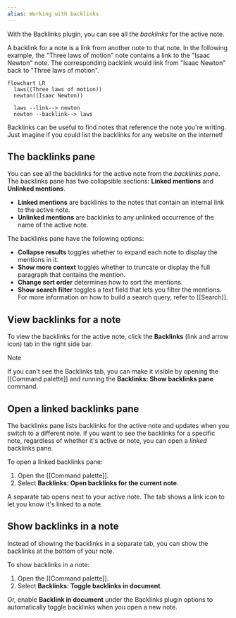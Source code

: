```yaml
---
alias: Working with backlinks
---
```


With the Backlinks plugin, you can see all the _backlinks_ for the active note.

A backlink for a note is a link from another note to that note. In the following example, the "Three laws of motion" note contains a link to the "Isaac Newton" note. The corresponding backlink would link from "Isaac Newton" back to "Three laws of motion".

```mermaid
flowchart LR
  laws((Three laws of motion))
  newton((Isaac Newton))

  laws --link--> newton
  newton --backlink--> laws
```

Backlinks can be useful to find notes that reference the note you're writing. Just imagine if you could list the backlinks for any website on the internet!

## The backlinks pane

You can see all the backlinks for the active note from the _backlinks pane_. The backlinks pane has two collapsible sections: **Linked mentions** and **Unlinked mentions**.

- **Linked mentions** are backlinks to the notes that contain an internal link to the active note.
- **Unlinked mentions** are backlinks to any unlinked occurrence of the name of the active note.

The backlinks pane have the following options:

- **Collapse results** toggles whether to expand each note to display the mentions in it.
- **Show more context** toggles whether to truncate or display the full paragraph that contains the mention.
- **Change sort order** determines how to sort the mentions.
- **Show search filter** toggles a text field that lets you filter the mentions. For more information on how to build a search query, refer to [[Search]].

## View backlinks for a note

To view the backlinks for the active note, click the **Backlinks** (link and arrow icon) tab in the right side bar.

> [!note]
> If you can't see the Backlinks tab, you can make it visible by opening the [[Command palette]] and running the **Backlinks: Show backlinks pane** command.

## Open a linked backlinks pane

The backlinks pane lists backlinks for the active note and updates when you switch to a different note. If you want to see the backlinks for a specific note, regardless of whether it's active or note, you can open a _linked_ backlinks pane.

To open a linked backlinks pane:

1. Open the [[Command palette]].
1. Select **Backlinks: Open backlinks for the current note**.

A separate tab opens next to your active note. The tab shows a link icon to let you know it's linked to a note.

## Show backlinks in a note

Instead of showing the backlinks in a separate tab, you can show the backlinks at the bottom of your note.

To show backlinks in a note:

1. Open the [[Command palette]].
2. Select **Backlinks: Toggle backlinks in document**.

Or, enable **Backlink in document** under the Backlinks plugin options to automatically toggle backlinks when you open a new note.